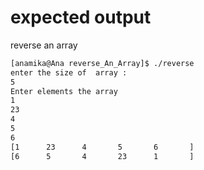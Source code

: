 # expected output 

reverse an array

```bash
[anamika@Ana reverse_An_Array]$ ./reverse 
enter the size of  array : 
5
Enter elements the array
1
23
4
5
6
[1      23      4       5       6       ]
[6      5       4       23      1       ]
```

